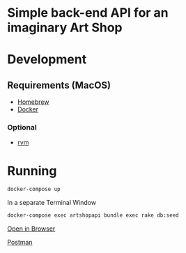 # Simple back-end API for an imaginary Art Shop

# Development

## Requirements (MacOS)

- [Homebrew](https://brew.sh/)
- [Docker](https://hub.docker.com/search?q=&type=edition&offering=community&sort=updated_at&order=desc)

### Optional

- [rvm](http://rvm.io/)

# Running

```sh
docker-compose up
```

In a separate Terminal Window

```sh
docker-compose exec artshopapi bundle exec rake db:seed
```

[Open in Browser](http://localhost:1337)

[Postman](https://documenter.getpostman.com/view/10648923/SzRxVA7A)
